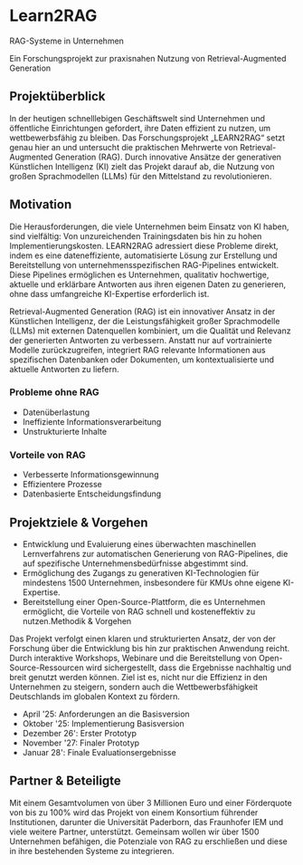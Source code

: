 # Learn2RAG

RAG-Systeme in Unternehmen

Ein Forschungsprojekt zur praxisnahen Nutzung von Retrieval-Augmented Generation

## Projektüberblick
In der heutigen schnelllebigen Geschäftswelt sind Unternehmen und öffentliche Einrichtungen
gefordert, ihre Daten effizient zu nutzen, um wettbewerbsfähig zu bleiben. Das
Forschungsprojekt „LEARN2RAG“ setzt genau hier an und untersucht die praktischen Mehrwerte
von Retrieval-Augmented Generation (RAG). Durch innovative Ansätze der generativen
Künstlichen Intelligenz (KI) zielt das Projekt darauf ab, die Nutzung von großen Sprachmodellen
(LLMs) für den Mittelstand zu revolutionieren.

## Motivation
Die Herausforderungen, die viele Unternehmen beim Einsatz von KI haben, sind vielfältig: Von
unzureichenden Trainingsdaten bis hin zu hohen Implementierungskosten. LEARN2RAG
adressiert diese Probleme direkt, indem es eine dateneffiziente, automatisierte Lösung zur
Erstellung und Bereitstellung von unternehmensspezifischen RAG-Pipelines entwickelt. Diese
Pipelines ermöglichen es Unternehmen, qualitativ hochwertige, aktuelle und erklärbare
Antworten aus ihren eigenen Daten zu generieren, ohne dass umfangreiche KI-Expertise
erforderlich ist.

Retrieval-Augmented Generation (RAG) ist ein innovativer Ansatz in der Künstlichen Intelligenz, der
die Leistungsfähigkeit großer Sprachmodelle (LLMs) mit externen Datenquellen kombiniert, um die
Qualität und Relevanz der generierten Antworten zu verbessern. Anstatt nur auf vortrainierte
Modelle zurückzugreifen, integriert RAG relevante Informationen aus spezifischen Datenbanken
oder Dokumenten, um kontextualisierte und aktuelle Antworten zu liefern.

### Probleme ohne RAG
- Datenüberlastung
- Ineffiziente Informationsverarbeitung
- Unstrukturierte Inhalte

### Vorteile von RAG
- Verbesserte Informationsgewinnung
- Effizientere Prozesse
- Datenbasierte Entscheidungsfindung

## Projektziele & Vorgehen
- Entwicklung und Evaluierung eines überwachten maschinellen Lernverfahrens zur automatischen Generierung von RAG-Pipelines, die auf spezifische Unternehmensbedürfnisse abgestimmt sind.
- Ermöglichung des Zugangs zu generativen KI-Technologien für mindestens 1500 Unternehmen, insbesondere für KMUs ohne eigene KI-Expertise.
- Bereitstellung einer Open-Source-Plattform, die es Unternehmen ermöglicht, die Vorteile von RAG schnell und kosteneffektiv zu nutzen.Methodik & Vorgehen

Das Projekt verfolgt einen klaren und strukturierten Ansatz, der von der Forschung über die
Entwicklung bis hin zur praktischen Anwendung reicht. Durch interaktive Workshops, Webinare und
die Bereitstellung von Open-Source-Ressourcen wird sichergestellt, dass die Ergebnisse nachhaltig und
breit genutzt werden können. Ziel ist es, nicht nur die Effizienz in den Unternehmen zu steigern,
sondern auch die Wettbewerbsfähigkeit Deutschlands im globalen Kontext zu fördern.

- April '25: Anforderungen an die Basisversion
- Oktober '25: Implementierung Basisversion
- Dezember 26': Erster Prototyp
- November '27: Finaler Prototyp
- Januar 28': Finale Evaluationsergebnisse

## Partner & Beteiligte

Mit einem Gesamtvolumen von über 3 Millionen Euro und einer Förderquote von bis zu 100% wird das Projekt von einem Konsortium führender Institutionen, darunter die Universität Paderborn, das Fraunhofer IEM und viele weitere Partner, unterstützt. Gemeinsam wollen wir über 1500 Unternehmen befähigen, die Potenziale von RAG zu erschließen und diese in ihre bestehenden Systeme zu integrieren.

